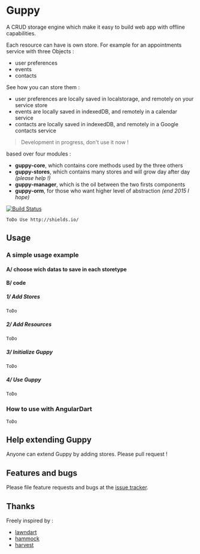 # Guppy



A CRUD storage engine which make it easy to build web app with offline capabilities.

Each resource can have is own store. For example for an appointments service with three Objects :

* user preferences
* events
* contacts

See how you can store them :

* user preferences are locally saved in localstorage, and remotely on your service store
* events are locally saved in indexedDB, and remotely in a calendar service
* contacts are locally saved in indexedDB, and remotely in a Google contacts service

> Development in progress, don't use it now !

based over four modules :

* __guppy-core__, which contains core methods used by the three others
* __guppy-stores__, which contains many stores and will grow day after day *(please help !)*
* __guppy-manager__, which is the oil between the two firsts components
* __guppy-orm__, for those who want higher level of abstraction *(end 2015 I hope)*

[![Build Status](https://travis-ci.org/banalg/guppy.svg)](https://travis-ci.org/banalg/guppy)
    
    ToDo Use http://shields.io/

## Usage
### A simple usage example
#### A/ choose wich datas to save in each storetype



#### B/ code
##### 1/ Add Stores

    ToDo

##### 2/ Add Resources

    ToDo

##### 3/ Initialize Guppy

    ToDo

##### 4/ Use Guppy

    ToDo

### How to use with AngularDart

    ToDo


## Help extending Guppy
Anyone can extend Guppy by adding stores. Please pull request !

## Features and bugs

Please file feature requests and bugs at the [issue tracker][tracker].

## Thanks
Freely inspired by :

- [lawndart]
- [hammock]
- [harvest]




[tracker]: https://github.com/banalg/guppy/issues
[lawndart]: https://pub.dartlang.org/packages/lawndart
[hammock]: https://pub.dartlang.org/packages/hammock
[harvest]: https://pub.dartlang.org/packages/harvest